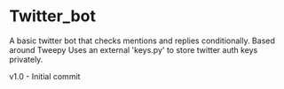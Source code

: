 # Twitter_bot
 A basic twitter bot that checks mentions and replies conditionally. 
 Based around Tweepy
 Uses an external 'keys.py' to store twitter auth keys privately. 

v1.0		- Initial commit